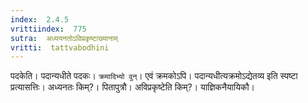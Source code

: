 ```yaml
---
index:  2.4.5
vrittiindex:  775
sutra:  अध्ययनतोऽविप्रकृष्टाख्यानाम्
vritti:  tattvabodhini 
---
```


पदकेति। पदान्यधीते पदकः। `क्रमादिभ्यो वुन्`। एवं क्रमकोऽपि। पदान्यधीत्यक्रमोऽद्येतव्य इति स्पष्टा प्रत्यासत्तिः। अध्यनतः किम्?। पितापुत्रौ। अविप्रकृष्टेति किम्?। याज्ञिकनैयायिकौ।

